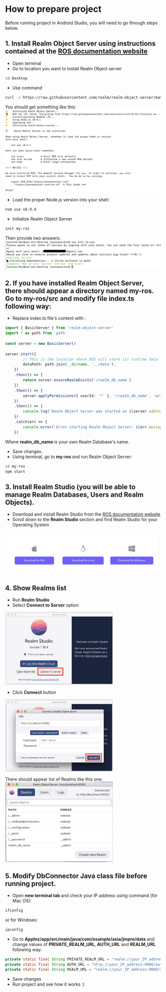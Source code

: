 # How to prepare project

Before running project in Android Studio, you will need to go through steps below.

## 1.	Install Realm Object Server using instructions contained at the [ROS documentation website](https://realm.io/docs/realm-object-server/latest/)

*	Open terminal
*	Go to location you want to install Realm Object server
```bash
cd Desktop
```
*	Use command
```bash
curl -s https://raw.githubusercontent.com/realm/realm-object-server/master/install.sh | bash
```
You should get something like this: <br>
 <img src="ScreenShots/Picture1.png" alt="pic1"/> 
 
* Load the proper Node.js version into your shell:
 ```bash 
 nvm use v8.9.4
 ```

* Initialize Realm Object Server
```bash
init my-ros
```
Then provide two answers: <br>
 <img src="ScreenShots/Picture2.png" alt="pic2"/>
 
 ## 2.	If you have installed Realm Object Server, there should appear a directory named my-ros. Go to my-ros/src and modify file index.ts following way:
 
 *	Replace index.ts file's content with :<br>
```ts
import { BasicServer } from 'realm-object-server'
import * as path from 'path'

const server = new BasicServer()

server.start({
        // This is the location where ROS will store its runtime data
        dataPath: path.join(__dirname, '../data'),
    })
    .then(() => {
        return server.ensureRealmExists('/realm_db_name')
    })
    .then(() => {
        server.applyPermissions({ userId: '*' }, '/realm_db_name', 'write')
    })
    .then(() => {
        console.log(`Realm Object Server was started on ${server.address}`)
    })
    .catch(err => {
        console.error(`Error starting Realm Object Server: ${err.message}`)
    })
```
Where <b> realm_db_name </b> is your own Realm Database's name.

*	Save changes.
*	Using terminal, go to <b> my-ros </b> and run Realm Object Server:
```bash
cd my-ros
npm start
```
## 3.	Install Realm Studio (you will be able to manage Realm Databases, Users and Realm Objects).
*	Download and install Realm Studio from the [ROS documentation website](https://realm.io/docs/realm-object-server/latest/)
* Scroll down to the <b> Realm Studio </b> section and find Realm Studio for your Operating System<br>
<img src="ScreenShots/Picture3.png" alt="pic3"/>

## 4.	Show Realms list
* Run <b>Realm Studio</b>
*	Select <b>Connect to Server</b> option <br>
<img src="ScreenShots/Picture4.png" alt="pic4" width="69%" height="69%" /> 

*	Click <b>Connect</b> button <br>
<img src="ScreenShots/Picture5.png" alt="pic5" width="69%" height="69%"/>

There should appear list of Realms like this one: <br>
<img src="ScreenShots/Picture6.png" alt="pic6" width="69%" height="69%"/>

## 5.	Modify DbConnector Java class file before running project.

*	Open <b>new  terminal tab </b> and check your IP address using command (for Mac OS):
```bash 
ifconfig
```
or for Windows:
```bash
ipconfig
```
*	Go to <b>AppInz/app/src/main/java/com/example/asia/jmpro/data</b> and 
change values of <b>PRIVATE_REALM_URL</b>, <b>AUTH_URL</b> and <b>REALM_URL</b> following way:
```java
private static final String PRIVATE_REALM_URL = "realm://your_IP_address:9080/~/realm_db_name";
private static final String AUTH_URL = "http://your_IP_address:9080/auth";
private static final String REALM_URL = "realm://your_IP_address:9080/realm_db_name";
```
* Save changes
* Run project and see how it works :)

